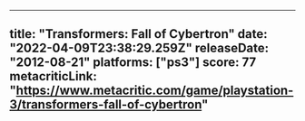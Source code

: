 
---
title: "Transformers: Fall of Cybertron"
date: "2022-04-09T23:38:29.259Z"
releaseDate: "2012-08-21"
platforms: ["ps3"]
score: 77
metacriticLink: "https://www.metacritic.com/game/playstation-3/transformers-fall-of-cybertron"
---
